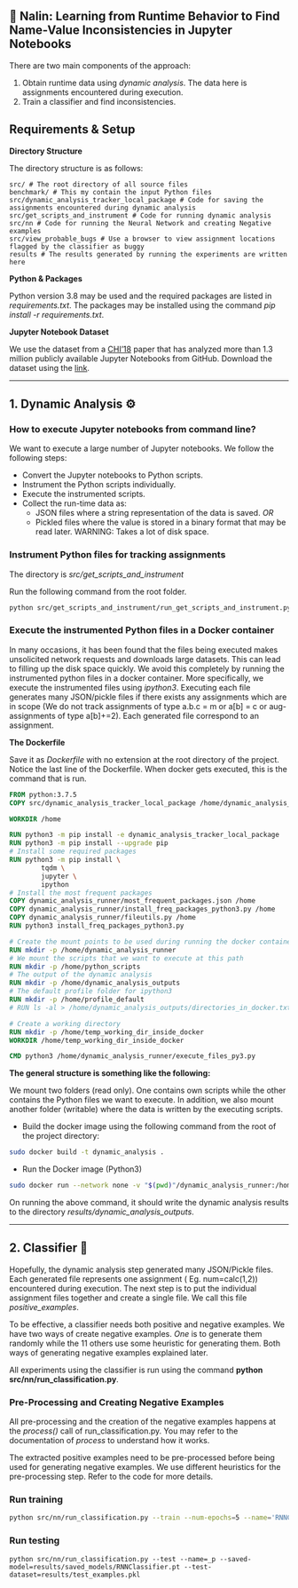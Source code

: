 🌸 Nalin: Learning from Runtime Behavior to Find Name-Value Inconsistencies in Jupyter Notebooks
---

There are two main components of the approach:

1. Obtain runtime data using _dynamic analysis_. The data here is assignments encountered during execution.
2. Train a classifier and find inconsistencies.

## Requirements & Setup

**Directory Structure**

The directory structure is as follows:

```shell
src/ # The root directory of all source files
benchmark/ # This my contain the input Python files
src/dynamic_analysis_tracker_local_package # Code for saving the assignments encountered during dynamic analysis
src/get_scripts_and_instrument # Code for running dynamic analysis
src/nn # Code for running the Neural Network and creating Negative examples
src/view_probable_bugs # Use a browser to view assignment locations flagged by the classifier as buggy
results # The results generated by running the experiments are written here
```

**Python & Packages**

Python version 3.8 may be used and the required packages are listed in _requirements.txt_. The packages may be installed using the command _pip install -r requirements.txt_.

**Jupyter Notebook Dataset**

We use the dataset from a [CHI’18](https://dl.acm.org/doi/10.1145/3173574.3173606) paper that has analyzed more than 1.3 million publicly available Jupyter 
Notebooks from GitHub. Download the dataset using the [link](https://library.ucsd.edu/dc/collection/bb6931851t).

---

## 1. Dynamic Analysis ⚙️


### How to execute Jupyter notebooks from command line?

We want to execute a large number of Jupyter notebooks. We follow the following steps:

- Convert the Jupyter notebooks to Python scripts.
- Instrument the Python scripts individually.
- Execute the instrumented scripts.
- Collect the run-time data as:
    - JSON files where a string representation of the data is saved. _OR_
    - Pickled files where the value is stored in a binary format that may be read later. WARNING: Takes a lot of disk
      space.

### Instrument Python files for tracking assignments

The directory is _src/get_scripts_and_instrument_

Run the following command from the root folder.

```bash
python src/get_scripts_and_instrument/run_get_scripts_and_instrument.py
```

### Execute the instrumented Python files in a Docker container

In many occasions, it has been found that the files being executed makes unsolicited network requests and downloads
large datasets. This can lead to filling up the disk space quickly. We avoid this completely by running the instrumented
python files in a docker container. More specifically, we execute the instrumented files using _ipython3_. Executing
each file generates many JSON/pickle files if there exists any assignments which are in scope (We do not track
assignments of type a.b.c = m or a\[b] = c or aug-assignments of type a\[b]+=2). Each generated file correspond to an
assignment.

**The Dockerfile**

Save it as _Dockerfile_ with no extension at the root directory of the project. Notice the last line of the Dockerfile.
When docker gets executed, this is the command that is run.

```dockerfile
FROM python:3.7.5
COPY src/dynamic_analysis_tracker_local_package /home/dynamic_analysis_tracker_local_package

WORKDIR /home

RUN python3 -m pip install -e dynamic_analysis_tracker_local_package
RUN python3 -m pip install --upgrade pip
# Install some required packages
RUN python3 -m pip install \
		tqdm \
		jupyter \
		ipython
# Install the most frequent packages
COPY dynamic_analysis_runner/most_frequent_packages.json /home
COPY dynamic_analysis_runner/install_freq_packages_python3.py /home
COPY dynamic_analysis_runner/fileutils.py /home
RUN python3 install_freq_packages_python3.py

# Create the mount points to be used during running the docker container
RUN mkdir -p /home/dynamic_analysis_runner
# We mount the scripts that we want to execute at this path
RUN mkdir -p /home/python_scripts
# The output of the dynamic analysis
RUN mkdir -p /home/dynamic_analysis_outputs
# The default profile folder for ipython3
RUN mkdir -p /home/profile_default
# RUN ls -al > /home/dynamic_analysis_outputs/directories_in_docker.txt

# Create a working directory
RUN mkdir -p /home/temp_working_dir_inside_docker
WORKDIR /home/temp_working_dir_inside_docker

CMD python3 /home/dynamic_analysis_runner/execute_files_py3.py
```

**The general structure is something like the following:**

We mount two folders (read only). One contains own scripts while the other contains the Python files we want to
execute. In addition, we also mount another folder (writable) where the data is written by the executing scripts.

- Build the docker image using the following command from the root of the project directory:

```bash
sudo docker build -t dynamic_analysis .
```

- Run the Docker image (Python3)

```bash
sudo docker run --network none -v "$(pwd)"/dynamic_analysis_runner:/home/dynamic_analysis_runner:ro -v "$(pwd)"/benchmark/python_scripts:/home/python_scripts:ro  -v "$(pwd)"/results/dynamic_analysis_outputs:/home/dynamic_analysis_outputs -v "$(pwd)"/profile_default:/home/profile_default:Z -it --rm dynamic-analysis-py3
```

On running the above command, it should write the dynamic analysis results to the directory _results/dynamic_analysis_outputs_. 

---

## 2. Classifier 🧐

Hopefully, the dynamic analysis step generated many JSON/Pickle files. Each generated file represents one assignment (
Eg. num=calc(1,2)) encountered during execution. The next step is to put the individual assignment files together and create a single
file. We call this file _positive_examples_.

To be effective, a classifier needs both positive and negative examples. We have two ways of create negative examples.
_One_ is to generate them randomly while the 11 others use some heuristic for generating them. Both ways of generating
negative examples explained later.

All experiments using the classifier is run using the command **python src/nn/run_classification.py**.

### Pre-Processing and Creating Negative Examples

All pre-processing and the creation of the negative examples happens at the _process()_ call of run_classification.py.
You may refer to the documentation of _process_ to understand how it works.

The extracted positive examples need to be pre-processed before being used for generating negative examples. We use
different heuristics for the pre-processing step. Refer to the code for more details.

### Run training

````bash
python src/nn/run_classification.py --train --num-epochs=5 --name='RNNClassifier'
````

### Run testing

````shell
python src/nn/run_classification.py --test --name=_p --saved-model=results/saved_models/RNNClassifier.pt --test-dataset=results/test_examples.pkl
````